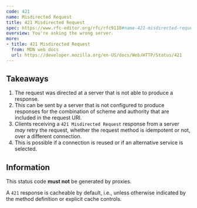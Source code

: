 ```yaml
---
code: 421
name: Misdirected Request
title: 421 Misdirected Request
spec: https://www.rfc-editor.org/rfc/rfc9110#name-421-misdirected-request
overview: You're asking the wrong server.
more:
- title: 421 Misdirected Request
  from: MDN web docs
  url: https://developer.mozilla.org/en-US/docs/Web/HTTP/Status/421
---
```


## Takeaways

1. The request was directed at a server that is not able to produce a response.
1. This can be sent by a server that is not configured to produce responses for the combination of scheme and authority that are included in the request URI.
1. Clients receiving a `421 Misdirected Request` response from a server _may_ retry the request, whether the request method is idempotent or not, over a different connection.
1. This is possible if a connection is reused or if an alternative service is selected.

## Information

This status code **must not** be generated by proxies.

A `421` response is cacheable by default, i.e., unless otherwise indicated by the method definition or explicit cache controls.
